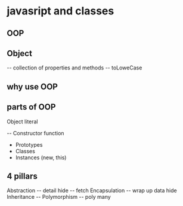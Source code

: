 # javasript and classes

## OOP

## Object
-- collection of properties and methods
-- toLoweCase

## why use OOP

## parts of OOP
Object literal

-- Constructor function
- Prototypes
- Classes
- Instances (new, this)

<!-- IMPORTATNT -->

## 4 pillars
Abstraction -- detail hide -- fetch
Encapsulation -- wrap up data hide 
Inheritance -- 
Polymorphism -- poly many 